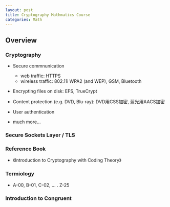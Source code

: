 ```yaml
---
layout: post
title: Cryptography Mathmatics Course
categories: Math
---
```


## Overview

### Cryptography 

- Secure commnunication
	- web traffic: HTTPS
	- wireless traffic: 802.11i WPA2 (and WEP), GSM, Bluetooth

- Encrypting files on disk: EFS, TrueCrypt
- Content protection (e.g. DVD, Blu-ray): DVD用CSS加密, 蓝光用AACS加密
- User authentication 
- much more...

### Secure Sockets Layer / TLS



### Reference Book
- 《Introduction to Cryptography with Coding Theory》

### Termiology

- A-00, B-01, C-02, ... . Z-25

### Introduction to Congruent